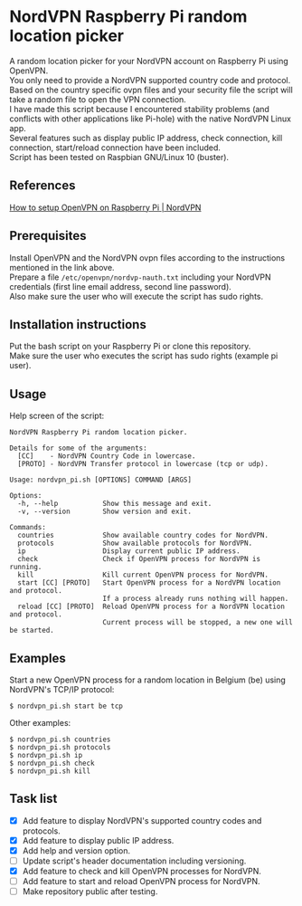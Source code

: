 # NordVPN Raspberry Pi random location picker
A random location picker for your NordVPN account on Raspberry Pi using OpenVPN.  
You only need to provide a NordVPN supported country code and protocol.  
Based on the country specific ovpn files and your security file the script will take a random file to open the VPN connection.  
I have made this script because I encountered stability problems (and conflicts with other applications like Pi-hole) with the native NordVPN Linux app.  
Several features such as display public IP address, check connection, kill connection, start/reload connection have been included.  
Script has been tested on Raspbian GNU/Linux 10 (buster).
## References
[How to setup OpenVPN on Raspberry Pi | NordVPN](https://nordvpn.com/tutorials/raspberry-pi/openvpn/)
## Prerequisites
Install OpenVPN and the NordVPN ovpn files according to the instructions mentioned in the link above.  
Prepare a file `/etc/openvpn/nordvp-nauth.txt` including your NordVPN credentials (first line email address, second line password).  
Also make sure the user who will execute the script has sudo rights.
## Installation instructions
Put the bash script on your Raspberry Pi or clone this repository.  
Make sure the user who executes the script has sudo rights (example pi user).
## Usage
Help screen of the script:
```
NordVPN Raspberry Pi random location picker.

Details for some of the arguments:
  [CC]    - NordVPN Country Code in lowercase.
  [PROTO] - NordVPN Transfer protocol in lowercase (tcp or udp).

Usage: nordvpn_pi.sh [OPTIONS] COMMAND [ARGS]

Options:
  -h, --help           Show this message and exit.
  -v, --version        Show version and exit.

Commands:
  countries            Show available country codes for NordVPN.
  protocols            Show available protocols for NordVPN.
  ip                   Display current public IP address.
  check                Check if OpenVPN process for NordVPN is running.
  kill                 Kill current OpenVPN process for NordVPN.
  start [CC] [PROTO]   Start OpenVPN process for a NordVPN location and protocol.
                       If a process already runs nothing will happen.
  reload [CC] [PROTO]  Reload OpenVPN process for a NordVPN location and protocol.
                       Current process will be stopped, a new one will be started.
```
## Examples
Start a new OpenVPN process for a random location in Belgium (be) using NordVPN's TCP/IP protocol:
```
$ nordvpn_pi.sh start be tcp
```
Other examples:
```
$ nordvpn_pi.sh countries
$ nordvpn_pi.sh protocols
$ nordvpn_pi.sh ip
$ nordvpn_pi.sh check
$ nordvpn_pi.sh kill
```
## Task list
- [x] Add feature to display NordVPN's supported country codes and protocols.
- [x] Add feature to display public IP address.
- [x] Add help and version option.
- [ ] Update script's header documentation including versioning.
- [x] Add feature to check and kill OpenVPN processes for NordVPN.
- [ ] Add feature to start and reload OpenVPN process for NordVPN.
- [ ] Make repository public after testing.
